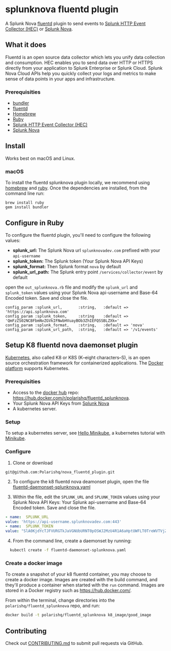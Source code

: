 # splunknova fluentd plugin

A Splunk Nova [fluentd] plugin to send events to [Splunk HTTP Event Collector (HEC)][hec] or [Splunk Nova][nova].

## What it does

Fluentd is an open source data collector which lets you unify data collection and consumption. HEC enables you to send data over HTTP or HTTPS directly from your application to Splunk Enterprise or Splunk Cloud. Splunk Nova Cloud APIs help you quickly collect your logs and metrics to make sense of data points in your apps and infrastructure.

### Prerequisities

- [bundler]
- [fluentd]
- [Homebrew]
- [Ruby]
- [Splunk HTTP Event Collector (HEC)][hec]
- [Splunk Nova][nova]

## Install

Works best on macOS and Linux.

### macOS
To install the fluentd splunknova plugin locally, we recommend using [homebrew] and [ruby]. Once the dependencies are installed, from the command line run:

```
brew install ruby
gem install bundler
```

## Configure in Ruby

To configure the fluentd plugin, you'll need to configure the following values:

* **splunk_url:** The Splunk Nova url `splunknovadev.com` prefixed with your `api-username`
* **splunk_token:** The Splunk token (Your Splunk Nova API Keys)
* **splunk_format:** Then Splunk format `nova` by default
* **splunk_url_path:** The Splunk entry point `/services/collector/event` by default

open the `out_splunknova.rb` file and modify the `splunk_url` and `splunk_token` values using your Splunk Nova api-username and Base-64 Encoded token. Save and close the file.

```
config_param :splunk_url,       :string,   :default => 'https://api.splunknova.com'
config_param :splunk_token,     :string    :default => 'QmFzZS02NCBFbmNvZGVkIFNwbHVuayBOb3ZhIEFQSSBLZXk='
config_param :splunk_format,    :string,   :default => 'nova'
config_param :splunk_url_path,  :string,   :default => '/v1/events'
```

## Setup K8 fluentd nova daemonset plugin

[Kubernetes], also called K8 or K8S (K–eight characters–S), is an open source orchestration framework for containerized applications. The [Docker platform][dockerkub] supports Kubernetes.

### Prerequisities

- Access to the [docker hub][dhub] repo: https://hub.docker.com/r/polarishq/fluentd_splunknova.
- Your Splunk Nova API Keys from [Splunk Nova][nova]
- A kubernetes server.

### Setup
To setup a kubernetes server, see [Hello Minikube][hello], a kubernetes tutorial with [Minikube].

### Configure

1. Clone or download

  ```
  git@github.com:Polarishq/nova_fluentd_plugin.git
  ```

2. To configure the k8 fluentd nova deamonset plugin, open the file [fluentd-daemonset-splunknova.yaml](k8_image/fluentd-daemonset-splunknova.yaml)

3. Within the file, edit the `SPLUNK_URL` and `SPLUNK_TOKEN` values using your Splunk Nova API Keys: Your Splunk api-username and Base-64 Encoded token. Save and close the file.

  ```yaml
  - name:  SPLUNK_URL
  value: 'https://api-username.splunknovadev.com:443'
  - name:  SPLUNK_TOKEN
  value: "SlA0KjdYcTJFVURGTkJaVGNUbURNT0pOSWJ2MzU4R1A6aHptUWFLT0TreWVTVjZyV3ZkdXdzWlhkVzBEdzgycDMxLVZDOTNkZG5ncDN2T1ZNaTY2bmN3NXdzak1LcGpWSa=="
  ```

4. From the command line, create a daemonset by running:

  ```Bash
    kubectl create -f fluentd-daemonset-splunknova.yaml
```

### Create a docker image
To create a snapshot of your k8 fluentd container, you may choose to create a docker image. Images are created with the build command, and they'll produce a container when started with the `run` command. Images are stored in a Docker registry such as https://hub.docker.com/.

From within the terminal, change directories into the   `polarishq/fluentd_splunknova` repo, and run:

```Bash
docker build -t polarishq/fluentd_splunknova k8_image/good_image
```

## Contributing

Check out [CONTRIBUTING.md](CONTRIBUTING.md) to submit pull requests via GitHub.

[bundler]: http://bundler.io/
[contributing]: https://www.splunknova.com/contributing.md
[dhub]: https://hub.docker.com/
[dockerkub]: https://www.docker.com/kubernetes
[fluentd]: https://www.fluentd.org/
[hec]: http://dev.splunk.com/view/event-collector/SP-CAAAE6M
[hello]: https://kubernetes.io/docs/tutorials/stateless-application/hello-minikube/
[homebrew]: https://brew.sh/
[kubernetes]: https://kubernetes.io/
[minikube]: https://kubernetes.io/docs/getting-started-guides/minikube/
[nova]: https://www.splunknova.com/
[ruby]: https://www.ruby-lang.org/en/downloads/
